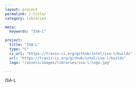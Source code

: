 ```yaml
---
layout: project
permalink: /:title/
category: libraries

meta:
  keywords: "ISA-L"

project:
  title: "ISA-L"
  type: "C"
  ci_url: "https://travis-ci.org/github/intel/isa-l/builds"
  url: "https://travis-ci.org/github/intel/isa-l/builds"
  logo: "/assets/images/libraries/isa-l/logo.jpg"

---
```

<p>ISA-L</p>
